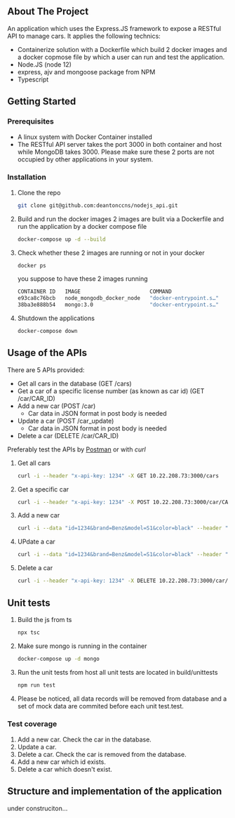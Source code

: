 ## About The Project
An application which uses the Express.JS framework to expose a RESTful API
to manage cars. It applies the following technics:

* Containerize solution with a Dockerfile which build 2 docker images and a docker copmose file by which a user can run and test the application.
* Node.JS (node 12)
* express, ajv and mongoose package from NPM
* Typescript

## Getting Started
### Prerequisites
* A linux system with Docker Container installed
* The RESTful API server takes the port 3000 in both container and host while MongoDB takes 3000. Please make sure these 2 ports are not occupied by other applications in your system.
### Installation
1. Clone the repo
   ```sh
   git clone git@github.com:deantonccns/nodejs_api.git
   ```
2. Build and run the docker images
   2 images are bulit via a Dockerfile and run the application by a docker compose file
   ```sh
   docker-compose up -d --build
   ```
3. Check whether these 2 images are running or not in your docker
   ```sh
   docker ps
   ```
   you suppose to have these 2 images running
   ```sh
   CONTAINER ID   IMAGE                      COMMAND                  CREATED          STATUS          PORTS                      NAMES
   e93ca8c76bcb   node_mongodb_docker_node   "docker-entrypoint.s…"   49 minutes ago   Up 49 minutes   0.0.0.0:3000->3000/tcp     node_mongodb_docker_node_1
   38ba3e888b54   mongo:3.0                  "docker-entrypoint.s…"   3 hours ago      Up 3 hours      0.0.0.0:27017->27017/tcp   node_mongodb_docker_mongo_1
   ```
4. Shutdown the applications
   ```sh
   docker-compose down
   ```
## Usage of the APIs
There are 5 APIs provided:
* Get all cars in the database (GET /cars)
* Get a car of a specific license number (as known as car id) (GET /car/CAR_ID)
* Add a new car (POST /car)
  * Car data in JSON format in post body is needed
* Update a car (POST /car_update)
  * Car data in JSON format in post body is needed
* Delete a car (DELETE /car/CAR_ID)

Preferably test the APIs by [Postman](https://www.postman.com/downloads/)
or
with *curl*

1. Get all cars
   ```sh
   curl -i --header "x-api-key: 1234" -X GET 10.22.208.73:3000/cars
   ```
2. Get a specific car
   ```sh
   curl -i --header "x-api-key: 1234" -X POST 10.22.208.73:3000/car/CAR_ID
   ```
3. Add a new car
   ```sh
   curl -i --data "id=1234&brand=Benz&model=S1&color=black" --header "x-api-key: 1234" -X POST 10.22.208.73:3000/car
   ```
4. UPdate a car
   ```sh
   curl -i --data "id=1234&brand=Benz&model=S1&color=black" --header "x-api-key: 1234" -X POST 10.22.208.73:3000/car_update
   ```
5. Delete a car
   ```sh
   curl -i --header "x-api-key: 1234" -X DELETE 10.22.208.73:3000/car/33
   ```

## Unit tests
1. Build the js from ts
   ```sh
   npx tsc
   ```
2. Make sure mongo is running in the container
   ```sh
   docker-compose up -d mongo
   ```
3. Run the unit tests from host
   all unit tests are located in build/unittests
   ```sh
   npm run test
   ```
4. Please be noticed, all data records will be removed from database and a set of mock data are commited before each unit test.test.
### Test coverage
1. Add a new car. Check the car in the database.
2. Update a car.
3. Delete a car. Check the car is removed from the database.
4. Add a new car which id exists.
5. Delete a car which doesn't exist.

## Structure and implementation of the application
under construciton...
